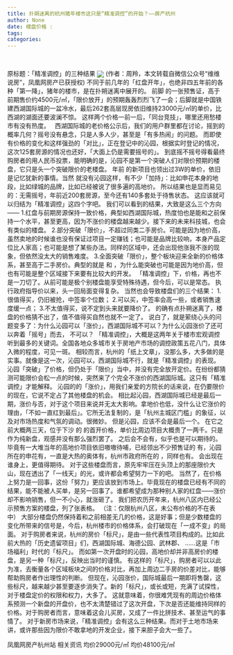 ```yaml
---
title: 扑朔迷离的杭州猪年楼市这只是“精准调控”的开始？——房产杭州
author: None
date: 楼盘价格 : 
tags: 
categories: 
---
```

 
<!-- more -->
原标题：「精准调控」的三种结果
<img align="center" border="0" src="//s2.ifengimg.com/2019/02/25/b045b51656ccd5e3952b8fb4b1242685.png" />
(作者：周羚，本文转载自微信公众号“维维说房”，凤凰网房产已获授权)
不同于前几年的「红盘开年」，也绝非四五年前的各种「第一降」，猪年的楼市，是在扑朔迷离中展开的。
前脚
的一张预售证，高于前期售价约4500元/㎡，「限价放开」的预期轰轰烈烈飞了一会；后脚就是中国铁建西湖国际城的一盆冷水，最后262套高层现房依旧维持23000元/㎡的单价，比西湖的湖面还要波澜不惊。
这样两个价格一前一后，「同台竞技」，哪里还用愁楼市有没有热度。
 
西湖国际城的老价格公示后，我们的用户群里都在讨论，摇到的概率几何？摇号没有悬念，只是人多人少，甚至是「有多热闹」的问题。
而即使有价格的变化和这样强劲的「对比」，正在登记中的沁园，根据实时登记的情况，这次125套房源的情况也还好，「大面上仍是需要摇号的」。
到底摇不摇号得看最终购房者的用人民币投票，能明确的是，沁园不是第一个突破人们对限价预期的楼盘，它只是头一个突破限价的老楼盘。
年前
的新项目也领出过3W的单价，依旧是记忆犹新的事情。当然
就没有沁园这样，有不少「加持」：比如申花本身的地段，比如绿城的品牌，比如已经被说了很多遍的高地价。
所以结果也是显而易见的：无需摇号，年前近200套房源，至今还有140多套处于待售状态。
这应该就可以归结为「精准调控」这四个字吧。
我们可以看到的结果，大致是这么三个方向——
1.红盘与前期房源保持一致价格，典型如西湖国际城，热度怕也是能和之前保持一个水平，甚至更高，因为不涨价的楼盘越来越少。接下来的未来科技城，也会有类似的楼盘。
2.部分突破「限价」，不超过同类二手房价。可能是因为地价高，虽然卖地的时候谁也没有保证过项目一定赚钱；也可能是品牌比较响，本身产品定位比人家高；也可能是想了某些办法。同样的区域中，还会出现他涨我不涨的现象，但依然没太大的销售难度。
3.全面突破「限价」，整个板块迎来全新的价格体系，甚至高于二手房价。典型的就是
和
，为什么能突破也可能是因为地价高，但也有可能是整个区域接下来要有比较大的开发。
「精准调控」下，价格，再也不是一刀切了。从前可能是极个别楼盘能享受特殊待遇，但今后，可以是常态。
执行政府指导价以来，头一回局面变得复杂。
当然也会导致楼盘们的三个结果：
1.很值得买，仍旧被抢，中签率个位数；
2.可以买，中签率会高一些，或者销售速度缓一点；
3.不太值得买，说不定到头来就要降价了。
的确有点扑朔迷离了，楼盘的价格猜不出了，值不值得买自然也就不一定了。
说白了，就是萦绕心头的问题变多了：为什么沁园可以「涨价」，西湖国际城不可以？为什么沁园涨价了还可以奔着「摇号」而去，
不可以？
「精准调控」，大概是这两年关于楼市宏观调控听到最多的关键词。全国各地众多城市关于房地产市场的调控政策五花八门，具体入微的程度，可见一斑。
相较而言，杭州的「纸上文章」，没那么多，大多做的是实事。就像是这一次，沁园可以，西湖国际城不行，就是「精准调控」的表现。
沁园「突破」了价格，但仍处于「限价」当中，并没有完全放开定价。在纷纷都猜测可能限价会松一点的时候，突然来了个完全不涨价的西湖国际城。这只有「精准调控」才能解释。
沁园的的「涨价」，用我们亲爱的方院长的话来说，在仍要限价的现在，它说不定占了其他楼盘的机会。
相比起沁园，西湖国际城已经是最后一期，涨价与否，对于这个项目来说并无太大影响。拿地价也低，没什么让它涨价的理由，「不如一直红到最后」。它所无法复制的，是「杭州主城区门槛」的象征，以及对市场热度和气氛的调动。很微妙。
但是沁园，应该不会是最后一个。
在它之前大概两三天，位于下沙
的
的首开价格，单价比周边项目大概贵了一两千。只是作为纯新盘，观感并没有那么强烈罢了。
之后会不会有，似乎也是可以期待的。毕竟有一大堆当年的高地价项目依旧嗷嗷待哺，已经领出不少预售证的
有，沁园所在的申花有，一直是大热的奥体有，杭州市政府所在的
，同样也有。
会出现在谁身上，更值得期待。
对于这些楼盘而言，原先牢牢压在头顶上的那座限价大山，现在透出了「一线天」的光，或许都会希望努力一下的吧。
当然了，在价格上努力是一回事，这份「努力」更应该放到市场上。毕竟现在的楼盘已经有不同的结果，能不能被人买单，是另一回事了。谁都希望成为那种别人家的红盘——涨价却不影响销售，但一不小心，就涨砸了。
我们把农历开年来，杭州八区内已经公示预售方案的楼盘，列了张表格。
（注：仅限杭州八区，未公布价格的不在表中）
大部分楼盘仍然保持着和之前相差无几的价格，这是好事；但是少数楼盘的变化所带来的信号是，今后，杭州楼市的价格体系，会打破现在「一成不变」的局面。
对于购房者来说，杭州的房价「标尺」，是由一些代表性项目构成的。比如此前大热的「历史遗留项目」们，西湖国际城、海德公园、武林郡、
……这是「市场福利」时代的「标尺」。
而如第一次开盘时的沁园，高地价却并非高房价的楼盘，是另一种「标尺」，反映出当时的谨慎。
有这样的「标尺」，购房者可以以此为准，去衡量各个区域板块之间的价格对比，再加上周边二手房的价差对比，能够帮助购房者作出理性的判断。
但现在，沁园涨价，国际城最后一期即将售罄，这些标尺，越来越少甚至要逐步消失了。新的「标尺」，或长或短，充满了试探性，对于楼盘定价的权限和权力，大多了。
这就意味着，你很难凭现有的周边价格体系预测一个新盘的开盘价，也不太清楚错过了这次开盘，下次是否还能维持同样的价格。对于购房者而言，意味着这会儿买房，又成了一件比拼技术、甚至运气的事情了。
对于新房市场来说，「精准调控」会有这么三种结果。而对于土地市场来讲，或许那些因为限价不敢拿地的开发企业，接下来胆子会大一些了。
                        
                        
                        
                        
                                        
                    
                    
                
                    
                    
                    
                
                    
                
凤凰网房产杭州站
相关资讯
均价29000元/㎡
均价48100元/㎡
	                        
	                    
	                        
	                    
